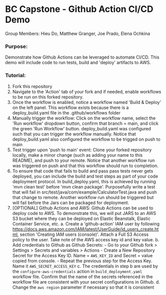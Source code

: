 # BC Capstone - Github Action CI/CD Demo
Group Members: Hieu Do, Matthew Granger, Joe Prado, Elena Ochkina

### Purpose:
Demonstrate how Github Actions can be leveraged to automate CI/CD. This demo will include code to run tests, build and 'deploy' artifacts to AWS.

### Tutorial:
1. Fork this repository
2. Navigate to the 'Action' tab of your fork and if needed, enable workflows to be run on this forked repository.
3. Once the workflow is enabled, notice a workflow named 'Build & Deploy' on the left panel. This workflow exists because there is a deploy_build.yaml file in the .github/workflows folder
4. Manually trigger the workflow: Click on the workflow name, select the 'Run workflow' dropdown button, confirm that branch = main, and click the green 'Run Workflow' button. deploy_build.yaml was configured such that you can trigger the workflow manually. Notice that deploy_build.yaml also configured the workflow to be trigged on push to main
5. Test trigger upon 'push to main' event: Clone your forked repository locally, make a minor change (such as adding your name to this README), and push to your remote. Notice that another workflow run was triggered on push and that this workflow should run to completion.
6. To ensure that code that fails to build and pass pass tests never gets deployed, you can include the build and test steps as part of your code deployment protocol. In build_deploy.yaml, this is achieved by running 'mvn clean test' before 'mvn clean package'. Purposefully write a test that will fail in src/test/java/com/example/CalculatorTest.java and push that change to remote. Another workflow run should be triggered but will fail before the Jars can be packaged for deployment.
7. [OPTIONAL] Github Actions and AWS: Github Actions can be used to deploy code to AWS. To demonstrate this, we will put JARS to an AWS S3 bucket where they can be deployed on Elastic Beanstalk, Elastic Container Service, etc.
    a. Create a 'github-action' IAM user by following https://docs.aws.amazon.com/IAM/latest/UserGuide/id_users_create.html, section 'Creating IAM users (console)'. Attach a Full S3 Access policy to the user. Take note of the AWS access key id and key value.
    b. Add credentials to Github as Github Secrets: 
        - Go to your Github fork > Settings > Secrets and variables > Actions
        - Create a New Repository Secret for the Access Key ID. Name = `AWS_KEY_ID` and Secret = value copied from console.
        - Repeat the previous step for the Access Key. Name it `AWS_SECRET_ACCESS_KEY`
    c. The credentials in step b are used by the `configure-aws-credentials` action in `build_deployment.yaml` workflow file. Confirm that the name of the secrets referenced in the workflow file are consistent with your secret configurations in Github. 
    d. Change the `aws region` parameter if necessary so that it is consistent 


